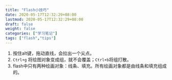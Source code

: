 ```yaml
---
title: "Flash小技巧"
date: 2020-05-17T12:32:29+08:00
lastmod: 2020-05-17T12:32:29+08:00
draft: false
weight: false
categories: ["学习笔记"]
tags: ["flash","tips"] 
---
```


1. 按住alt键，拖动直线，会拉出一个尖点。
2. `Ctrl+g` 将绘图对象变成组，就不会覆盖；`Ctrl+b`将组打散。
3. flash中只有两种绘画对象：线条、填充。所有绘画对象都是由线条和填充组成的。